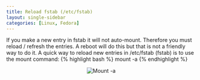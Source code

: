 ```yaml
---
title: Reload fstab (/etc/fstab)
layout: single-sidebar
categories: [Linux, Fedora]
---
```


If you make a new entry in fstab it will not auto-mount.  Therefore you must reload / refresh the entries.  A reboot will do this but that is not a friendly way to do it.  A quick way to reload new entries in /etc/fstab (fstab) is to use the mount command:
{% highlight bash %}
mount -a
{% endhighlight %}

<div style="text-align:center;"><img src='http://chrisschuld.com/wp-content/uploads/2007/08/screenshot-mount-a.png' alt='Mount -a' /></div>
